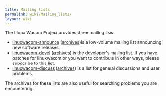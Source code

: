 ```yaml
---
title: Mailing lists
permalink: wiki/Mailing_lists/
layout: wiki
---
```


The Linux Wacom Project provides three mailing lists:

-   [linuxwacom-announce](http://lists.sourceforge.net/mailman/listinfo/linuxwacom-announce)
    ([archives](http://sourceforge.net/mailarchive/forum.php?forum_name=linuxwacom-announce))is
    a low-volume mailing list announcing new software releases.
-   [linuxwacom-devel](http://lists.sourceforge.net/mailman/listinfo/linuxwacom-devel)
    ([archives](http://sourceforge.net/mailarchive/forum.php?forum_name=linuxwacom-devel))
    is the developer's mailing list. If you have patches for linuxwacom
    or you want to contribute in other ways, please subscribe to this
    list.
-   [linuxwacom-discuss](http://lists.sourceforge.net/mailman/listinfo/linuxwacom-discuss)
    ([archives](http://sourceforge.net/mailarchive/forum.php?forum_name=linuxwacom-discuss))
    is a list for general discussions and user problems.

The archives for these lists are also useful for searching problems you
are encountering.
